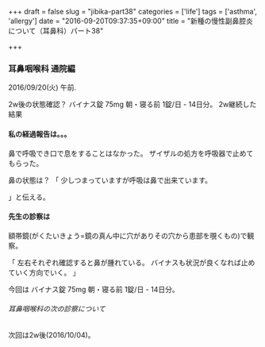 +++
draft = false
slug = "jibika-part38"
categories = ['life']
tags = ['asthma', 'allergy']
date = "2016-09-20T09:37:35+09:00"
title = "新種の慢性副鼻腔炎について（耳鼻科）パート38"

+++

### 耳鼻咽喉科 通院編

2016/09/20(火) 午前.

2w後の状態確認？
バイナス錠 75mg 朝・寝る前 1錠/日 - 14日分。
2w継続した結果

<!--more-->

#### 私の経過報告は。。。

鼻で呼吸でき口で息をすることはなかった。
ザイザルの処方を呼吸器で止めてもらった。

鼻の状態は？
「
少しつまっていますが呼吸は鼻で出来ています。

」と伝える。

#### 先生の診察は

額帯鏡(がくたいきょう=鏡の真ん中に穴がありその穴から患部を覗くもの)で観察。

「
左右それぞれ確認すると鼻が腫れている。
バイナスも状況が良くなれば止めていく方向でいく。
」


今回は
バイナス錠 75mg 朝・寝る前 1錠/日 - 14日分。

###### 耳鼻咽喉科の次の診察について

次回は2w後(2016/10/04)。
